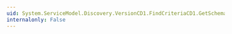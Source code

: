 ```yaml
---
uid: System.ServiceModel.Discovery.VersionCD1.FindCriteriaCD1.GetSchema(System.Xml.Schema.XmlSchemaSet)
internalonly: False
---
```

